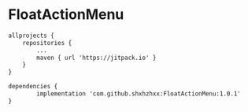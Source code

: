 # FloatActionMenu

```xml
allprojects {
    repositories {
        ...
        maven { url 'https://jitpack.io' }
    }
}
```

```xml
dependencies {
        implementation 'com.github.shxhzhxx:FloatActionMenu:1.0.1'
}
```